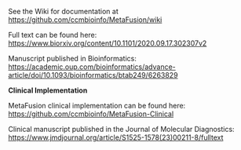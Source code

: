 
See the Wiki for documentation at https://github.com/ccmbioinfo/MetaFusion/wiki

Full text can be found here: https://www.biorxiv.org/content/10.1101/2020.09.17.302307v2

Manuscript published in Bioinformatics: https://academic.oup.com/bioinformatics/advance-article/doi/10.1093/bioinformatics/btab249/6263829


**Clinical Implementation**

MetaFusion clinical implementation can be found here: https://github.com/ccmbioinfo/MetaFusion-Clinical

Clinical manuscript published in the Journal of Molecular Diagnostics: https://www.jmdjournal.org/article/S1525-1578(23)00211-8/fulltext

